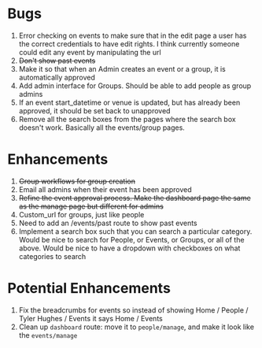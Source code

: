 # Bugs
1. Error checking on events to make sure that in the edit page a user has the correct credentials to have edit rights. I think currently someone could edit any event by manipulating the url
2. ~~Don't show past events~~
3. Make it so that when an Admin creates an event or a group, it is automatically approved
4. Add admin interface for Groups. Should be able to add people as group admins
5. If an event start_datetime or venue is updated, but has already been approved, it should be set back to unapproved
6. Remove all the search boxes from the pages where the search box doesn't work. Basically all the events/group pages.

# Enhancements
1. ~~Group workflows for group creation~~
2. Email all admins when their event has been approved
3. ~~Refine the event approval process. Make the dashboard page the same as the manage page but different for admins~~
4. Custom_url for groups, just like people
5. Need to add an /events/past route to show past events
6. Implement a search box such that you can search a particular category. Would be nice to search for People, or Events, or Groups, or all of the above. Would be nice to have a dropdown with checkboxes on what categories to search

# Potential Enhancements
1. Fix the breadcrumbs for events so instead of showing Home / People / Tyler Hughes / Events it says Home / Events
2. Clean up `dashboard` route: move it to `people/manage`, and make it look like the `events/manage`

